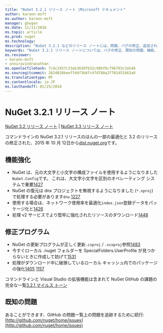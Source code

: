 ```yaml
---
title: "NuGet 3.2.1 リリース ノート |Microsoft ドキュメント"
author: karann-msft
ms.author: karann-msft
manager: ghogen
ms.date: 11/11/2016
ms.topic: article
ms.prod: nuget
ms.technology: 
description: "NuGet 3.2.1 などのリリース ノートには、問題、バグの修正、追加された機能、および Dcr が知られています。"
keywords: "NuGet 3.2.1 リリース ノートについては、バグの修正、既知の問題、機能、Dcr を追加します。"
ms.reviewer:
- karann-msft
- unniravindranathan
ms.openlocfilehash: 7c9c2457c33eb3630f632c98bf0cf96703c3a548
ms.sourcegitcommit: 262d026beeffd4f3b6fc47d780a2f701451663a8
ms.translationtype: MT
ms.contentlocale: ja-JP
ms.lasthandoff: 01/25/2018
---
```

# <a name="nuget-321-release-notes"></a>NuGet 3.2.1 リリース ノート

[NuGet 3.2 リリース ノート](../release-notes/nuget-3.2.md) | [NuGet 3.3 リリース ノート](../release-notes/nuget-3.3.md)

コマンドラインの NuGet 3.2.1 リリースのほんの一部の最適化と 3.2 のリリースの修正された、2015 年 10 月 12日から[dist.nuget.org](http://dist.nuget.org/index.html)です。

## <a name="improvements"></a>機能強化

* NuGet は、元の大文字と小文字の構成ファイルを使用するようになりました`NuGet.Config`です。  これは、大文字小文字を区別のオペレーティング システムで重要[1427](https://github.com/NuGet/Home/issues/1427)
* NuGet の復元は dnx プロジェクトを無視するようになりました (`*.xproj`) で処理する必要があります`dnu` [1227](https://github.com/NuGet/Home/issues/1227)
* 使用する場合は、ネットワーク使用率を最適化`index.json`登録データをパッケージ化と[1426](https://github.com/NuGet/Home/issues/1426)
* 処理 v2 サービスでより堅牢に強化されたリソースのダウンロード[1448](https://github.com/NuGet/Home/issues/1448)

## <a name="fixes"></a>修正プログラム

* NuGet の更新プログラムが正しく更新`.csproj` / `.vcxproj`参照[1483](https://github.com/NuGet/Home/issues/1483)
* 今すぐローカル .nuget フォルダーを SpecialFolders.UserProfile が見つからないときに作成して妨げて[1531](https://github.com/NuGet/Home/issues/1531)
* 処理がダウンロード中に破損しているローカル キャッシュ内でのパッケージの強化[1405](https://github.com/NuGet/Home/issues/1405) [1157](https://github.com/NuGet/Home/issues/1157)

コマンドラインと Visual Studio の拡張機能は含まれて NuGet GitHub の課題の完全な一覧[3.2.1 マイルス トーン](https://github.com/NuGet/Home/issues?q=milestone%3A3.2.1+is%3Aclosed)

## <a name="known-issues"></a>既知の問題

あることができます、GitHub の問題一覧上の問題を追跡するために続行: [http://github.com/nuget/home/issues](http://github.com/nuget/home/issues)